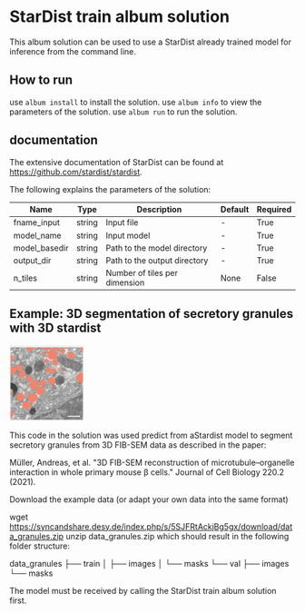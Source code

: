 # StarDist train album solution

This album solution can be used to use a StarDist already trained model for inference from the command line.

## How to run

use `album install` to install the solution.
use `album info` to view the parameters of the solution.
use `album run` to run the solution.

## documentation

The extensive documentation of StarDist can be found at https://github.com/stardist/stardist.

The following explains the parameters of the solution:

| Name           | Type   | Description                            | Default | Required |
|----------------|--------|----------------------------------------|---------|----------|
| fname_input    | string | Input file                             | -       | True     |
| model_name     | string | Input model                            | -       | True     |
| model_basedir  | string | Path to the model directory            | -       | True     |
| output_dir     | string | Path to the output directory           | -       | True     |
| n_tiles        | string | Number of tiles per dimension          | None    | False    |


## Example: 3D segmentation of secretory granules with 3D stardist

![](granules.png)

This code in the solution was used predict from aStardist model to segment secretory granules from 3D FIB-SEM data as described in the paper:

Müller, Andreas, et al. "3D FIB-SEM reconstruction of microtubule–organelle interaction in whole primary mouse β cells." Journal of Cell Biology 220.2 (2021).

Download the example data (or adapt your own data into the same format)

wget https://syncandshare.desy.de/index.php/s/5SJFRtAckjBg5gx/download/data_granules.zip
unzip data_granules.zip
which should result in the following folder structure:

data_granules
├── train
│   ├── images
│   └── masks
└── val
    ├── images
    └── masks

The model must be received by calling the StarDist train album solution first.

